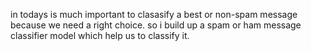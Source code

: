 in todays is much important to clasasify a best or non-spam message because we need a right choice. so i build up a spam or ham message classifier model which help us to classify it.
